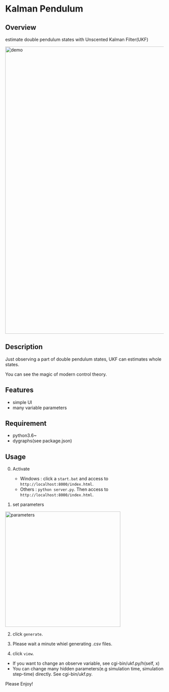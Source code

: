 Kalman Pendulum
====
## Overview
estimate double pendulum states with Unscented Kalman Filter(UKF)

<img width="911" alt="demo" src="https://user-images.githubusercontent.com/26299162/32402296-204d6d2a-c164-11e7-9a96-807bd864e8ed.png">

## Description
Just observing a part of double pendulum states, UKF can estimates whole states.

You can see the magic of modern control theory.

## Features
+ simple UI
+ many variable parameters

## Requirement
+ python3.6~
+ dygraphs(see package.json)

## Usage
0. Activate
    + Windows : click a `start.bat` and access to `http://localhost:8000/index.html`.
    + Others : `python server.py`. Then access to `http://localhost:8000/index.html`.

1. set parameters

<img width="366" alt="parameters" src="https://user-images.githubusercontent.com/26299162/32402668-c1334c66-c16c-11e7-8f96-6991582cc413.png">

2. click `generate`.

3. Please wait a minute whiel generating .csv files.<br>

4. click `view`.

+ If you want to change an observe variable, see cgi-bin/ukf.py/h(self, x)
+ You can change many hidden parameters(e.g simulation time, simulation step-time) directly. See cgi-bin/ukf.py.

Please Enjoy!
